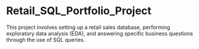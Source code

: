 # Retail_SQL_Portfolio_Project
This project involves setting up a retail sales database, performing exploratory data analysis (EDA), and answering specific business questions through the use of SQL queries.
